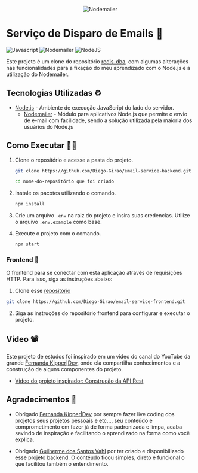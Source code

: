 <div align='center'>

![Nodemailer](https://nodemailer.com/nm_logo_200x136.png)

</div>

# Serviço de Disparo de Emails 📨️

![Javascript](https://img.shields.io/badge/javascript-yellow?style=for-the-badge&logo=javascript&logoColor=white)
![Nodemailer](https://img.shields.io/badge/nodemailer-007FFF?style=for-the-badge&logo=node.js&logoColor=white)
![NodeJS](https://img.shields.io/badge/node.js-3GA55F?style=for-the-badge&logo=node.js&logoColor=white)

Este projeto é um clone do repositório [redis-dba](https://github.com/guivahl/redis-dba), com algumas alterações nas funcionalidades para a fixação do meu aprendizado com o Node.js e a utilização do Nodemailer.

## Tecnologias Utilizadas ⚙️

- [Node.js](https://nodejs.org/) - Ambiente de execução JavaScript do lado do servidor.
  - [Nodemailer](https://nodemailer.com/) - Módulo para aplicativos Node.js que permite o envio de e-mail com facilidade, sendo a solução utilizada pela maioria dos usuários do Node.js

## Como Executar 🧑‍💻️

1. Clone o repositório e acesse a pasta do projeto.

   ```bash
   git clone https://github.com/Diego-Girao/email-service-backend.git

   cd nome-do-repositório que foi criado
   ```

2. Instale os pacotes utilizando o comando.

   ```bash
   npm install
   ```

3. Crie um arquivo `.env` na raiz do projeto e insira suas credencias. Utilize o arquivo `.env.example` como base.

4. Execute o projeto com o comando.

   ```bash
   npm start
   ```

### Frontend 💅️

O frontend para se conectar com esta aplicação através de requisições HTTP. Para isso, siga as instruções abaixo:

1. Clone esse [repositório](https://github.com/Diego-Girao/email-service-frontend)

```bash
git clone https://github.com/Diego-Girao/email-service-frontend.git
```

2. Siga as instruções do repositório frontend para configurar e executar o projeto.

## Vídeo 📽️

Este projeto de estudos foi inspirado em um vídeo do canal do YouTube da grande [Fernanda Kipper|Dev](https://www.youtube.com/@kipperdev), onde ela compartilha conhecimentos e a construção de alguns componentes do projeto.

- [Vídeo do projeto inspirador: Construção da API Rest](https://www.youtube.com/live/GVF--Rl3bP4?feature=share)

## Agradecimentos 🤝️

- Obrigado [Fernanda Kipper|Dev](https://github.com/Fernanda-Kipper/) por sempre fazer live coding dos projetos seus projetos pessoais e etc..., seu conteúdo e comprometimento em fazer já de forma padronizada e limpa, acaba sevindo de inspiração e facilitando o aprendizado na forma como você explica.

- Obrigado [Guilherme dos Santos Vahl](https://github.com/guivahl) por ter criado e disponibilizado esse projeto backend. O contéudo ficou simples, direto e funcional o que facilitou também o entendimento.
